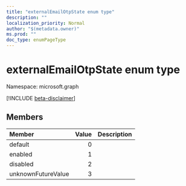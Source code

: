 ```yaml
---
title: "externalEmailOtpState enum type"
description: ""
localization_priority: Normal
author: "$(metadata.owner)"
ms.prod: ""
doc_type: enumPageType
---
```


# externalEmailOtpState enum type

Namespace: microsoft.graph

[!INCLUDE [beta-disclaimer](../../includes/beta-disclaimer.md)]

## Members

| Member             | Value | Description |
| :----------------- | ----: | :---------- |
| default            | 0     |             |
| enabled            | 1     |             |
| disabled           | 2     |             |
| unknownFutureValue | 3     |             |
